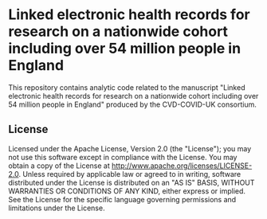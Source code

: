 # Linked electronic health records for research on a nationwide cohort including over 54 million people in England

This repository contains analytic code related to the manuscript "Linked electronic health records for research on a nationwide cohort including over 54 million people in England" produced by the CVD-COVID-UK consortium.

## License

Licensed under the Apache License, Version 2.0 (the "License"); you may not use this software except in compliance with the License. You may obtain a copy of the License at http://www.apache.org/licenses/LICENSE-2.0. Unless required by applicable law or agreed to in writing, software distributed under the License is distributed on an "AS IS" BASIS, WITHOUT WARRANTIES OR CONDITIONS OF ANY KIND, either express or implied. See the License for the specific language governing permissions and limitations under the License.

